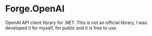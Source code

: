 # Forge.OpenAI
OpenAI API client library for .NET. This is not an official library, I was developed it for myself, for public and it is free to use.

